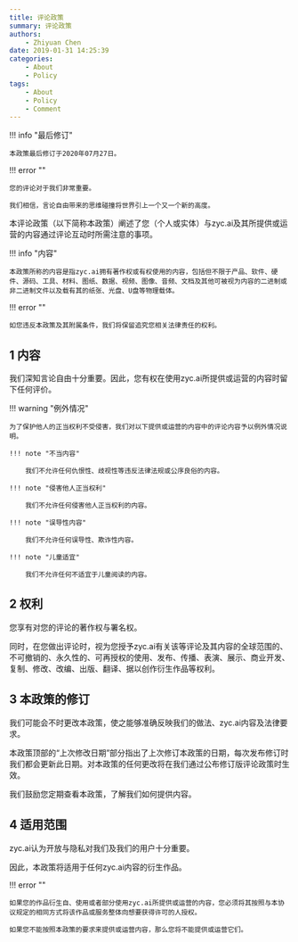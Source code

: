```yaml
---
title: 评论政策
summary: 评论政策
authors:
    - Zhiyuan Chen
date: 2019-01-31 14:25:39
categories: 
    - About
    - Policy
tags:
    - About
    - Policy
    - Comment
---
```


!!! info "最后修订"

    本政策最后修订于2020年07月27日。

!!! error ""

    您的评论对于我们非常重要。

    我们相信，言论自由带来的思维碰撞将世界引上一个又一个新的高度。

本评论政策（以下简称本政策）阐述了您（个人或实体）与zyc.ai及其所提供或运营的内容通过评论互动时所需注意的事项。

!!! info "内容"

    本政策所称的内容是指zyc.ai拥有著作权或有权使用的内容，包括但不限于产品、软件、硬件、源码、工具、材料、图纸、数据、视频、图像、音频、文档及其他可被视为内容的二进制或非二进制文件以及载有其的纸张、光盘、U盘等物理载体。

!!! error ""

    如您违反本政策及其附属条件，我们将保留追究您相关法律责任的权利。

## 1 内容

我们深知言论自由十分重要。因此，您有权在使用zyc.ai所提供或运营的内容时留下任何评价。

!!! warning "例外情况"

    为了保护他人的正当权利不受侵害，我们对以下提供或运营的内容中的评论内容予以例外情况说明。

    !!! note "不当内容"

        我们不允许任何仇恨性、歧视性等违反法律法规或公序良俗的内容。

    !!! note "侵害他人正当权利"

        我们不允许任何侵害他人正当权利的内容。
    
    !!! note "误导性内容"

        我们不允许任何误导性、欺诈性内容。

    !!! note "儿童适宜"

        我们不允许任何不适宜于儿童阅读的内容。

## 2 权利

您享有对您的评论的著作权与署名权。

同时，在您做出评论时，视为您授予zyc.ai有关该等评论及其内容的全球范围的、不可撤销的、永久性的、可再授权的使用、发布、传播、表演、展示、商业开发、复制、修改、改编、出版、翻译、据以创作衍生作品等权利。

## 3 本政策的修订

我们可能会不时更改本政策，使之能够准确反映我们的做法、zyc.ai内容及法律要求。

本政策顶部的“上次修改日期”部分指出了上次修订本政策的日期，每次发布修订时我们都会更新此日期。对本政策的任何更改将在我们通过公布修订版评论政策时生效。

我们鼓励您定期查看本政策，了解我们如何提供内容。

## 4 适用范围

zyc.ai认为开放与隐私对我们及我们的用户十分重要。

因此，本政策将适用于任何zyc.ai内容的衍生作品。

!!! error ""

    如果您的作品衍生自、使用或者部分使用zyc.ai所提供或运营的内容，您必须将其按照与本协议规定的相同方式将该作品或服务整体向想要获得许可的人授权。

    如果您不能按照本政策的要求来提供或运营内容，那么您将不能提供或运营它们。

